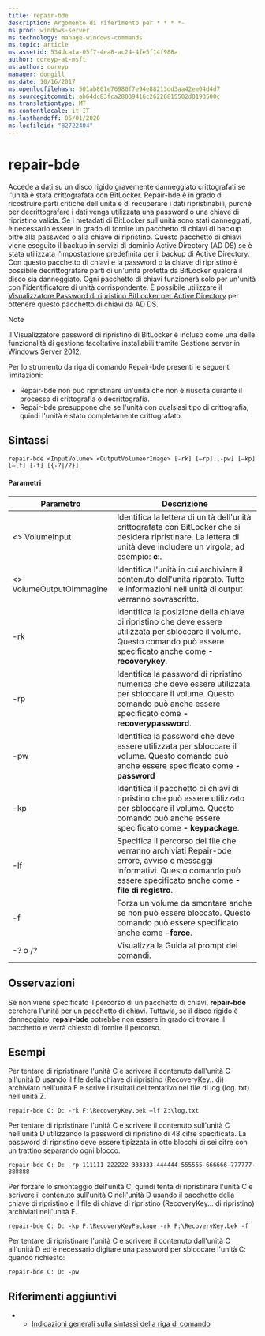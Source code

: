 ```yaml
---
title: repair-bde
description: Argomento di riferimento per * * * *-
ms.prod: windows-server
ms.technology: manage-windows-commands
ms.topic: article
ms.assetid: 534dca1a-05f7-4ea8-ac24-4fe5f14f988a
author: coreyp-at-msft
ms.author: coreyp
manager: dongill
ms.date: 10/16/2017
ms.openlocfilehash: 501ab801e76980f7e94e88213dd3aa42ee04d4d7
ms.sourcegitcommit: ab64dc83fca28039416c26226815502d0193500c
ms.translationtype: MT
ms.contentlocale: it-IT
ms.lasthandoff: 05/01/2020
ms.locfileid: "82722404"
---
```

# <a name="repair-bde"></a>repair-bde



Accede a dati su un disco rigido gravemente danneggiato crittografati se l'unità è stata crittografata con BitLocker. Repair-bde è in grado di ricostruire parti critiche dell'unità e di recuperare i dati ripristinabili, purché per decrittografare i dati venga utilizzata una password o una chiave di ripristino valida. Se i metadati di BitLocker sull'unità sono stati danneggiati, è necessario essere in grado di fornire un pacchetto di chiavi di backup oltre alla password o alla chiave di ripristino. Questo pacchetto di chiavi viene eseguito il backup in servizi di dominio Active Directory (AD DS) se è stata utilizzata l'impostazione predefinita per il backup di Active Directory. Con questo pacchetto di chiavi e la password o la chiave di ripristino è possibile decrittografare parti di un'unità protetta da BitLocker qualora il disco sia danneggiato. Ogni pacchetto di chiavi funzionerà solo per un'unità con l'identificatore di unità corrispondente. È possibile utilizzare il [Visualizzatore Password di ripristino BitLocker per Active Directory](https://technet.microsoft.com/library/dd875531(v=ws.10).aspx) per ottenere questo pacchetto di chiavi da AD DS.

> [!NOTE]
> Il Visualizzatore password di ripristino di BitLocker è incluso come una delle funzionalità di gestione facoltative installabili tramite Gestione server in Windows Server 2012.

Per lo strumento da riga di comando Repair-bde presenti le seguenti limitazioni:
-   Repair-bde non può ripristinare un'unità che non è riuscita durante il processo di crittografia o decrittografia.
-   Repair-bde presuppone che se l'unità con qualsiasi tipo di crittografia, quindi l'unità è stato completamente crittografato.



## <a name="syntax"></a>Sintassi

```
repair-bde <InputVolume> <OutputVolumeorImage> [-rk] [–rp] [-pw] [–kp] [–lf] [-f] [{-?|/?}]
```

#### <a name="parameters"></a>Parametri

|Parametro|Descrizione|
|---------|-----------|
|\<> VolumeInput|Identifica la lettera di unità dell'unità crittografata con BitLocker che si desidera ripristinare. La lettera di unità deve includere un virgola; ad esempio: **c:**.|
|\<> VolumeOutputOImmagine|Identifica l'unità in cui archiviare il contenuto dell'unità riparato. Tutte le informazioni nell'unità di output verranno sovrascritto.|
|-rk|Identifica la posizione della chiave di ripristino che deve essere utilizzata per sbloccare il volume. Questo comando può essere specificato anche come **- recoverykey**.|
|-rp|Identifica la password di ripristino numerica che deve essere utilizzata per sbloccare il volume. Questo comando può anche essere specificato come **- recoverypassword**.|
|-pw|Identifica la password che deve essere utilizzata per sbloccare il volume. Questo comando può anche essere specificato come **-password**|
|-kp|Identifica il pacchetto di chiavi di ripristino che può essere utilizzato per sbloccare il volume. Questo comando può anche essere specificato come **- keypackage**.|
|-lf|Specifica il percorso del file che verranno archiviati Repair-bde errore, avviso e messaggi informativi. Questo comando può essere specificato anche come **- file di registro**.|
|-f|Forza un volume da smontare anche se non può essere bloccato. Questo comando può essere specificato anche come **-force**.|
|-? o /?|Visualizza la Guida al prompt dei comandi.|

## <a name="remarks"></a>Osservazioni

Se non viene specificato il percorso di un pacchetto di chiavi, **repair-bde** cercherà l'unità per un pacchetto di chiavi. Tuttavia, se il disco rigido è danneggiato, **repair-bde** potrebbe non essere in grado di trovare il pacchetto e verrà chiesto di fornire il percorso.

## <a name="examples"></a>Esempi

Per tentare di ripristinare l'unità C e scrivere il contenuto dall'unità C all'unità D usando il file della chiave di ripristino (RecoveryKey.. di) archiviato nell'unità F e scrive i risultati del tentativo nel file di log (log. txt) nell'unità Z.
```
repair-bde C: D: -rk F:\RecoveryKey.bek –lf Z:\log.txt
```
Per tentare di ripristinare l'unità C e scrivere il contenuto sull'unità C nell'unità D utilizzando la password di ripristino di 48 cifre specificata. La password di ripristino deve essere tipizzata in otto blocchi di sei cifre con un trattino separando ogni blocco.
```
repair-bde C: D: -rp 111111-222222-333333-444444-555555-666666-777777-888888
```
Per forzare lo smontaggio dell'unità C, quindi tenta di ripristinare l'unità C e scrivere il contenuto sull'unità C nell'unità D usando il pacchetto della chiave di ripristino e il file di chiave di ripristino (RecoveryKey... di ripristino) archiviati nell'unità F.
```
repair-bde C: D: -kp F:\RecoveryKeyPackage -rk F:\RecoveryKey.bek -f
```
Per tentare di ripristinare l'unità C e scrivere il contenuto dall'unità C all'unità D ed è necessario digitare una password per sbloccare l'unità C: quando richiesto:
```
repair-bde C: D: -pw
```

## <a name="additional-references"></a>Riferimenti aggiuntivi

-   - [Indicazioni generali sulla sintassi della riga di comando](command-line-syntax-key.md)
